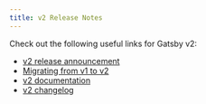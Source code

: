 ```yaml
---
title: v2 Release Notes
---
```


Check out the following useful links for Gatsby v2:

- [v2 release announcement](/blog/2018-09-17-gatsby-v2/)
- [Migrating from v1 to v2](/docs/migrating-from-v1-to-v2/)
- [v2 documentation](/docs/)
- [v2 changelog](https://github.com/gatsbyjs/gatsby/blob/master/CHANGELOG.md#200---2018-09-13)
